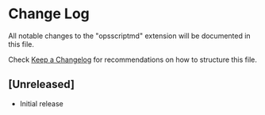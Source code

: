 # Change Log

All notable changes to the "opsscriptmd" extension will be documented in this file.

Check [Keep a Changelog](http://keepachangelog.com/) for recommendations on how to structure this file.

## [Unreleased]

- Initial release